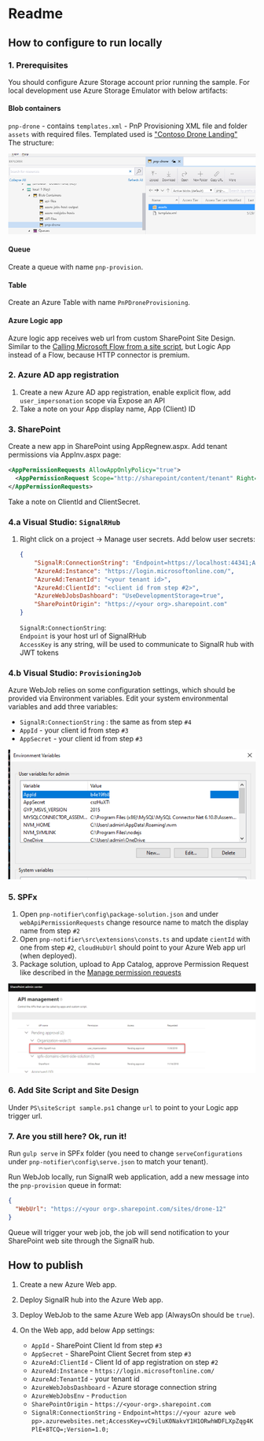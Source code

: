 # Readme

## How to configure to run locally

### 1. Prerequisites

You should configure Azure Storage account prior running the sample. For local development use Azure Storage Emulator with below artifacts:

#### Blob containers

`pnp-drone` - contains `templates.xml` - PnP Provisioning XML file and folder `assets` with required files. Templated used is ["Contoso Drone Landing"](https://github.com/SharePoint/sp-dev-provisioning-templates/blob/master/tenant/ContosoDroneLanding/README.md)  
The structure:  

![image](img/storage-1.png)

#### Queue

Create a queue with name `pnp-provision`.

#### Table

Create an Azure Table with name `PnPDroneProvisioning`.

#### Azure Logic app

Azure logic app receives web url from custom SharePoint Site Design. Similar to the [Calling Microsoft Flow from a site script](https://docs.microsoft.com/en-us/sharepoint/dev/declarative-customization/site-design-trigger-flow-tutorial), but Logic App instead of a Flow, because HTTP connector is premium.

### 2. Azure AD app registration

1. Create a new Azure AD app registration, enable explicit flow, add `user_impersonation` scope via Expose an API
2. Take a note on your App display name, App (Client) ID

### 3. SharePoint

Create a new app in SharePoint using AppRegnew.aspx. Add tenant permissions via AppInv.aspx page:

```xml
<AppPermissionRequests AllowAppOnlyPolicy="true">
  <AppPermissionRequest Scope="http://sharepoint/content/tenant" Right="FullControl" />
</AppPermissionRequests>
```

Take a note on ClientId and ClientSecret.

### 4.a Visual Studio: `SignalRHub`

1. Right click on a project -> Manage user secrets. Add below user secrets:

    ``` json
    {
        "SignalR:ConnectionString": "Endpoint=https://localhost:44341;AccessKey=vC9iluK0NakvY1H1OhWDFLXpZqg4KPlE+8TCQ=;Version=1.0;",
        "AzureAd:Instance": "https://login.microsoftonline.com/",
        "AzureAd:TenantId": "<your tenant id>",
        "AzureAd:ClientId": "<client id from step #2>",
        "AzureWebJobsDashboard": "UseDevelopmentStorage=true",
        "SharePointOrigin": "https://<your org>.sharepoint.com"
    }
    ```

    `SignalR:ConnectionString`:  
    `Endpoint` is your host url of SignalRHub  
    `AccessKey` is any string, will be used to communicate to SignalR hub with JWT tokens

### 4.b Visual Studio: `ProvisioningJob`

Azure WebJob relies on some configuration settings, which should be provided via Environment variables. Edit your system environmental variables and add three variables:

- `SignalR:ConnectionString` : the same as from step `#4`
- `AppId` - your client id from step `#3`
- `AppSecret` - your client id from step `#3`

![img](/img/env.png)

### 5. SPFx

1. Open `pnp-notifier\config\package-solution.json` and under `webApiPermissionRequests` change resource name to match the display name from step `#2`
2. Open `pnp-notifier\src\extensions\consts.ts` and update `cientId` with one from step `#2`, `cloudHubUrl` should point to your Azure Web app url (when deployed).
3. Package solution, upload to App Catalog, approve Permission Request like described in the [Manage permission requests](https://docs.microsoft.com/en-us/sharepoint/dev/spfx/use-aadhttpclient#manage-permission-requests)

![img](img/api.png)

### 6. Add Site Script and Site Design

Under `PS\siteScript sample.ps1` change `url` to point to your Logic app trigger url.

### 7. Are you still here? Ok, run it!

Run `gulp serve` in SPFx folder (you need to change `serveConfigurations` under `pnp-notifier\config\serve.json` to match your tenant).

Run WebJob locally, run SignalR web application, add a new message into the `pnp-provision` queue in format:

```json
{
  "WebUrl": "https://<your org>.sharepoint.com/sites/drone-12"
}
```

Queue will trigger your web job, the job will send notification to your SharePoint web site through the SignalR hub.

## How to publish

1. Create a new Azure Web app. 
2. Deploy SignalR hub into the Azure Web app.
3. Deploy WebJob to the same Azure Web app (AlwaysOn should be `true`).
4. On the Web app, add below App settings:
  
   - `AppId` - SharePoint Client Id from step `#3`
   - `AppSecret` - SharePoint Client Secret from step `#3`
   - `AzureAd:ClientId` - Client Id of app registration on step `#2`
   - `AzureAd:Instance` - `https://login.microsoftonline.com/`
   - `AzureAd:TenantId` - your tenant id
   - `AzureWebJobsDashboard` - Azure storage connection string
   - `AzureWebJobsEnv` - `Production`
   - `SharePointOrigin` - `https://<your-org>.sharepoint.com`
   - `SignalR:ConnectionString` - `Endpoint=https://<your azure web pp>.azurewebsites.net;AccessKey=vC9iluK0NakvY1H1ORwhWDFLXpZqg4KPlE+8TCQ=;Version=1.0;`
